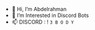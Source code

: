 - 👋 Hi, I’m Abdelrahman 
- 👀 I’m Interested in Discord Bots 
- 📫 DISCORD : ! ` 3 B O D Y `

<!---
ICH3BODY/ICH3BODY is a ✨ special ✨ repository because its `README.md` (this file) appears on your GitHub profile.
You can click the Preview link to take a look at your changes.
--->
